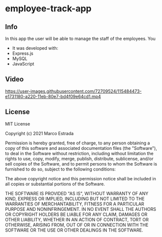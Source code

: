 # employee-track-app

## Info 
In this app the user will be able to manage the staff of the employees. You

* It was developed with:
* Express.js
* MySQL
* JavaScript

## Video
https://user-images.githubusercontent.com/72709524/115484473-e1731180-a220-11eb-80e7-bd4f09e64cd1.mp4

## License 

MIT License

Copyright (c) 2021 Marco Estrada

Permission is hereby granted, free of charge, to any person obtaining a copy
of this software and associated documentation files (the "Software"), to deal
in the Software without restriction, including without limitation the rights
to use, copy, modify, merge, publish, distribute, sublicense, and/or sell
copies of the Software, and to permit persons to whom the Software is
furnished to do so, subject to the following conditions:

The above copyright notice and this permission notice shall be included in all
copies or substantial portions of the Software.

THE SOFTWARE IS PROVIDED "AS IS", WITHOUT WARRANTY OF ANY KIND, EXPRESS OR
IMPLIED, INCLUDING BUT NOT LIMITED TO THE WARRANTIES OF MERCHANTABILITY,
FITNESS FOR A PARTICULAR PURPOSE AND NONINFRINGEMENT. IN NO EVENT SHALL THE
AUTHORS OR COPYRIGHT HOLDERS BE LIABLE FOR ANY CLAIM, DAMAGES OR OTHER
LIABILITY, WHETHER IN AN ACTION OF CONTRACT, TORT OR OTHERWISE, ARISING FROM,
OUT OF OR IN CONNECTION WITH THE SOFTWARE OR THE USE OR OTHER DEALINGS IN THE
SOFTWARE.
